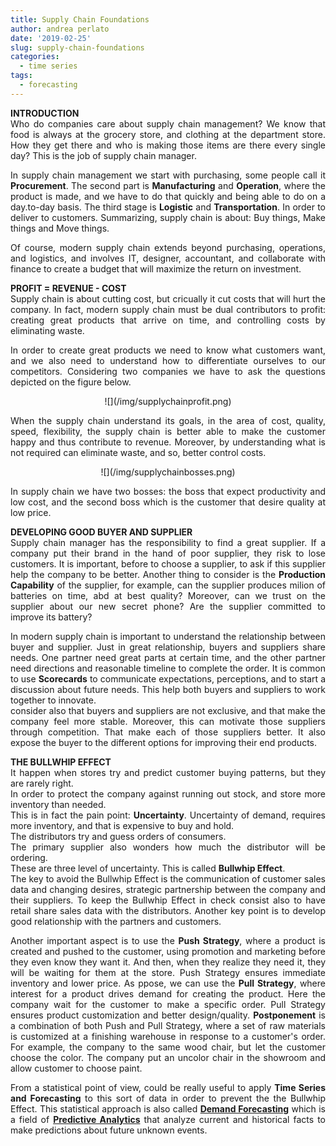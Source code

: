 ```yaml
---
title: Supply Chain Foundations
author: andrea perlato
date: '2019-02-25'
slug: supply-chain-foundations
categories:
  - time series
tags:
  - forecasting
---
```


<style>
body {
text-align: justify}
</style>


**INTRODUCTION** </br>
Who do companies care about supply chain management?
We know that food is always at the grocery store, and clothing at the department store.
How they get there and who is making those items are there every single day? This is the job of supply chain manager. </br>

In supply chain management we start with purchasing, some people call it **Procurement**. The second part is **Manufacturing** and **Operation**, where the product is made, and we have to do that quickly and being able to do on a day.to-day basis. The third stage is **Logistic** and **Transportation**. In order to deliver to customers. Summarizing, supply chain is about: Buy things, Make things and Move things. 

Of course, modern supply chain extends beyond purchasing, operations, and logistics, and involves IT, designer, accountant, and collaborate with finance to create a budget that will maximize the return on investment. </br>

**PROFIT = REVENUE - COST** </br>
Supply chain is about cutting cost, but cricually it cut costs that will hurt the company. In fact, modern supply chain must be dual contributors to profit: creating great products that arrive on time, and controlling costs by eliminating waste. </b>

In order to create great products we need to know what customers want, and we also need to understand how to differentiate ourselves to our competitors.
Considering two companies we have to ask the questions depicted on the figure below.

<center>
![](/img/supplychainprofit.png)
</center>

When the supply chain understand its goals, in the area of cost, quality, speed, flexibility, the supply chain is better able to make the customer happy and thus contribute to revenue. Moreover, by understanding what is not required can eliminate waste, and so, better control costs.

<center>
![](/img/supplychainbosses.png)
</center>

In supply chain we have two bosses: the boss that expect productivity and low cost, and the second boss which is the customer that desire quality at low price. </br>


**DEVELOPING GOOD BUYER AND SUPPLIER** </br>
Supply chain manager has the responsibility to find a great supplier. If a company put their brand in the hand of poor supplier, they risk to lose customers.
It is important, before to choose a supplier, to ask if this supplier help the company to be better.
Another thing to consider is the **Production Capability** of the supplier, for example, can the supplier produces milion of batteries on time, abd at best quality?
Moreover, can we trust on the supplier about our new secret phone? Are the supplier committed to improve its battery? </br>

In modern supply chain is important to understand the relationship between buyer and supplier. Just in great relationship, buyers and suppliers share needs.
One partner need great parts at certain time, and the other partner need directions and reasonable timeline to complete the order.
It is common to use **Scorecards** to communicate expectations, perceptions, and to start a discussion about future needs. This help both buyers and suppliers to work together to innovate. </br>
consider also that buyers and suppliers are not exclusive, and that make the company feel more stable. Moreover, this can motivate those suppliers through competition. That make each of those suppliers better. It also expose the buyer to the different options for improving their end products. </br>


**THE BULLWHIP EFFECT** </br>
It happen when stores try and predict customer buying patterns, but they are rarely right. </br>
In order to protect the company against running out stock, and store more inventory than needed. </br>
This is in fact the pain point: **Uncertainty**. Uncertainty of demand, requires more inventory, and that is expensive to buy and hold. </br>
The distributors try and guess orders of consumers. </br>
The primary supplier also wonders how much the distributor will be ordering. </br>
These are three level of uncertainty. This is called **Bullwhip Effect**. </br>
The key to avoid the Bullwhip Effect is the communication of customer sales data and changing desires, strategic partnership between the company and their suppliers. To keep the Bullwhip Effect in check consist also to have retail share sales data with the distributors. Another key point is to develop good relationship with the partners and customers.

Another important aspect is to use the **Push Strategy**, where a product is created and pushed to the customer, using promotion and marketing before they even know they want it. And then, when they realize they need it, they will be waiting for them at the store. Push Strategy ensures immediate inventory and lower price.
As ppose, we can use the **Pull Strategy**, where interest for a product drives demand for creating the product. Here the company wait for the customer to make a specific order. Pull Strategy ensures product customization and better design/quality.
**Postponement** is a combination of both Push and Pull Strategy, where a set of raw materials is customized at a finishing warehouse in response to a customer's order. For example, the company to the same wood chair, but let the customer choose the color. The company put an uncolor chair in the showroom and allow customer to choose paint. </br>

From a statistical point of view, could be really useful to apply **Time Series and Forecasting** to this sort of data in order to prevent the the Bullwhip Effect. This statistical approach is also called [**Demand Forecasting**](https://en.wikipedia.org/wiki/Demand_forecasting) which is a field of [**Predictive Analytics**](https://en.wikipedia.org/wiki/Demand_forecasting) that analyze current and historical facts to make predictions about future unknown events.






































